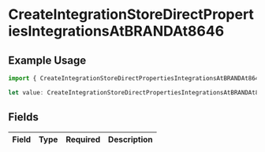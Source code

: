 # CreateIntegrationStoreDirectPropertiesIntegrationsAtBRANDAt8646

## Example Usage

```typescript
import { CreateIntegrationStoreDirectPropertiesIntegrationsAtBRANDAt8646 } from "@vercel/sdk/models/createintegrationstoredirectop.js";

let value: CreateIntegrationStoreDirectPropertiesIntegrationsAtBRANDAt8646 = {};
```

## Fields

| Field       | Type        | Required    | Description |
| ----------- | ----------- | ----------- | ----------- |